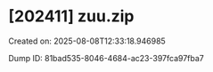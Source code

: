 # [202411] zuu.zip

Created on: 2025-08-08T12:33:18.946985

Dump ID: 81bad535-8046-4684-ac23-397fca97fba7
